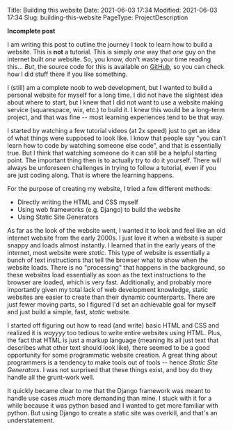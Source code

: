 Title: Building this website
Date: 2021-06-03 17:34
Modified: 2021-06-03 17:34
Slug: building-this-website
PageType: ProjectDescription

**Incomplete post**

I am writing this post to outline the journey I took to learn how to build a website.
This is **not** a tutorial.
This is simply *one* way that *one* guy on the internet built *one* website.
So, you know, don't waste your time reading this...
*But*, the source code for this is available on [GitHub](https://github.com/vibhavgaur/vibhavgaur.github.io), so you can check how I did stuff there if you like something.

I (still) am a complete noob to web development, but I wanted to build a personal website for myself for a long time.
I did not have the slightest idea about where to start, but I knew that I did not want to use a website making service (squarespace, wix, etc.) to build it.
I knew this would be a long-term project, and that was fine -- most learning experiences tend to be that way.

I started by watching a few tutorial videos (at 2x speed) just to get an idea of what things were supposed to look like.
I know that people say "you can't learn how to code by watching someone else code", and that is essentially true.
But I think that watching someone do it can still be a helpful starting point.
The important thing then is to actually try to do it yourself.
There will always be unforeseen challenges in trying to follow a tutorial, even if you are just coding along.
That is where the learning happens.

For the purpose of creating my website, I tried a few different methods:

- Directly writing the HTML and CSS myself
- Using web frameworks (e.g. Django) to build the website
- Using Static Site Generators

As far as the look of the website went, I wanted it to look and feel like an old internet website from the early 2000s. 
I just love it when a website is super snappy and loads almost instantly. 
I learned that in the early years of the internet, most website were *static*. 
This type of website is essentially a bunch of text instructions that tell the browser what to show when the website loads. 
There is no "processing" that happens in the background, so these websites load essentially as soon as the text instructions to the browser are loaded, which is very fast.
Additionally, and probably more importantly given my total lack of web development knowledge, static websites are easier to create than their dynamic counterparts.
There are just fewer moving parts, so I figured I'd set an achievable goal for myself and just build a simple, fast, *static* website.

I started off figuring out how to read (and write) basic HTML and CSS and realized it is *wayyyy* too tedious to write entire websites using HTML.
Plus, the fact that HTML is just a markup language (meaning its all just text that describes what other text should look like), there seemed to be a good opportunity for some programmatic website creation.
A great thing about programmers is a tendency to make tools out of tools -- hence *Static Site Generators*.
I was not surprised that these things exist, and boy do they handle all the grunt-work well.

It quickly became clear to me that the Django framework was meant to handle use cases *much* more demanding than mine.
I stuck with it for a while because it was python based and I wanted to get more familiar with python.
But using Django to create a static site was overkill, and that's an understatement.

